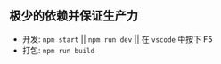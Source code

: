 ## 极少的依赖并保证生产力

- 开发: `npm start` || `npm run dev` || 在 `vscode` 中按下 <kbd>F5</kbd>
- 打包: `npm run build`